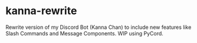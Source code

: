 # kanna-rewrite
Rewrite version of my Discord Bot (Kanna Chan) to include new features like Slash Commands and Message Components. WIP using PyCord.
